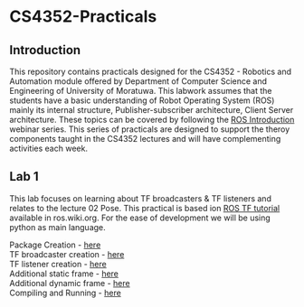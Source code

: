 # CS4352-Practicals

## Introduction

This repository contains practicals designed for the CS4352 - Robotics and Automation module offered by Department of Computer Science and Engineering of University of Moratuwa. This labwork assumes that the  students have a basic understanding of Robot Operating System (ROS) mainly its internal structure, Publisher-subscriber architecture, Client Server architecture. These topics can be covered by following the [ROS Introduction](https://github.com/IntellisenseLab/ROS-Introduction) webinar series. This series of practicals are designed to support the theroy components taught in the CS4352 lectures and will have complementing activities each week.

## Lab 1

This lab focuses on learning about TF broadcasters & TF listeners and relates to the lecture 02 Pose. This practical is based ion [ROS TF tutorial](http://wiki.ros.org/tf/Tutorials) available in ros.wiki.org. For the ease of development we will be using python as main language.

Package Creation - [here](/Lab1/creation.md) \
TF broadcaster creation - [here](/Lab1/broadcaster.md) \
TF listener creation - [here](Lab1/listener.md) \
Additional static frame - [here](Lab1/static_frame.md) \
Additional dynamic frame - [here](Lab1/dynamic_frame.md) \
Compiling and Running - [here](/Lab1/running.md)